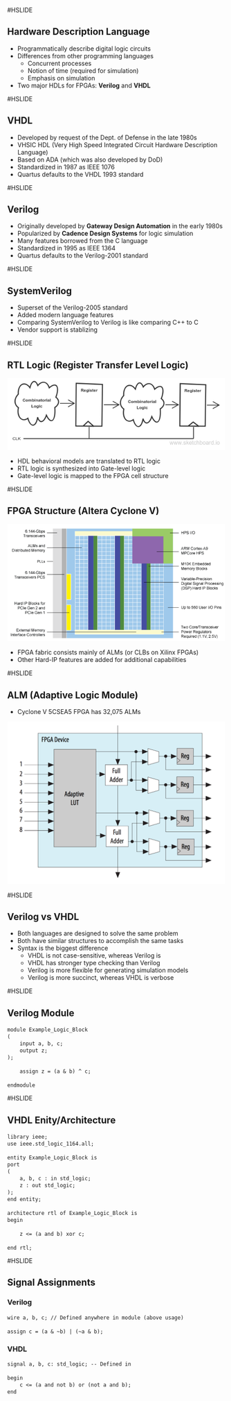 #HSLIDE

## Hardware Description Language

* Programmatically describe digital logic circuits
* Differences from other programming languages
	* Concurrent processes
	* Notion of time (required for simulation)
	* Emphasis on simulation
* Two major HDLs for FPGAs: **Verilog** and **VHDL**


#HSLIDE

## VHDL

* Developed by request of the Dept. of Defense in the late 1980s
* VHSIC HDL (Very High Speed Integrated Circuit Hardware Description Language)
* Based on ADA (which was also developed by DoD)
* Standardized in 1987 as IEEE 1076
* Quartus defaults to the VHDL 1993 standard

#HSLIDE

## Verilog

* Originally developed by **Gateway Design Automation** in the early 1980s
* Popularized by **Cadence Design Systems** for logic simulation
* Many features borrowed from the C language
* Standardized in 1995 as IEEE 1364
* Quartus defaults to the Verilog-2001 standard

#HSLIDE

## SystemVerilog

* Superset of the Verilog-2005 standard
* Added modern language features
* Comparing SystemVerilog to Verilog is like comparing C++ to C
* Vendor support is stablizing

#HSLIDE

## RTL Logic (Register Transfer Level Logic)

![RTL Logic](https://raw.githubusercontent.com/CWRU-EECS301/Documentation/master/Lectures/Lecture02/rtl-logic.png)

* HDL behavioral models are translated to RTL logic
* RTL logic is synthesized into Gate-level logic
* Gate-level logic is mapped to the FPGA cell structure

#HSLIDE

## FPGA Structure (Altera Cyclone V)

![Cyclone V Floorplan](https://raw.githubusercontent.com/CWRU-EECS301/Documentation/master/Lectures/Lecture02/cv_floorplan.gif)

* FPGA fabric consists mainly of ALMs (or CLBs on Xilinx FPGAs)
* Other Hard-IP features are added for additional capabilities

#HSLIDE

## ALM (Adaptive Logic Module)

* Cyclone V 5CSEA5 FPGA has 32,075 ALMs

![Cyclone V ALM](https://raw.githubusercontent.com/CWRU-EECS301/Documentation/master/Lectures/Lecture02/cv_alm01.png)

#HSLIDE

## Verilog vs VHDL

* Both languages are designed to solve the same problem
* Both have similar structures to accomplish the same tasks
* Syntax is the biggest difference
	* VHDL is not case-sensitive, whereas Verilog is
	* VHDL has stronger type checking than Verilog
	* Verilog is more flexible for generating simulation models
	* Verilog is more succinct, whereas VHDL is verbose

#HSLIDE

## Verilog Module

```
module Example_Logic_Block
(
    input a, b, c;
    output z;
);

	assign z = (a & b) ^ c;  

endmodule
```

#HSLIDE

## VHDL Enity/Architecture

```
library ieee;
use ieee.std_logic_1164.all;

entity Example_Logic_Block is
port
(
	a, b, c : in std_logic;
	z : out std_logic;
);
end entity;

architecture rtl of Example_Logic_Block is
begin

	z <= (a and b) xor c;
	
end rtl;
```

#HSLIDE

## Signal Assignments

### Verilog

```
wire a, b, c; // Defined anywhere in module (above usage)

assign c = (a & ~b) | (~a & b);
```

### VHDL

```
signal a, b, c: std_logic; -- Defined in 

begin
	c <= (a and not b) or (not a and b);
end
```
